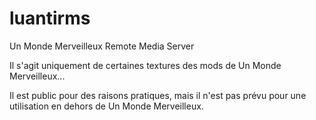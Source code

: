 # luantirms
Un Monde Merveilleux Remote Media Server

Il s'agit uniquement de certaines textures des mods de Un Monde Merveilleux... 

Il est public pour des raisons pratiques, mais il n'est pas prévu pour une utilisation en dehors de Un Monde Merveilleux. 
